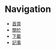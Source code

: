 # Navigation
* [首頁](./index.html)
* [關於](./about/index.html)
* [下載](./downloads/index.html)
* [記事](./blog/index.html)